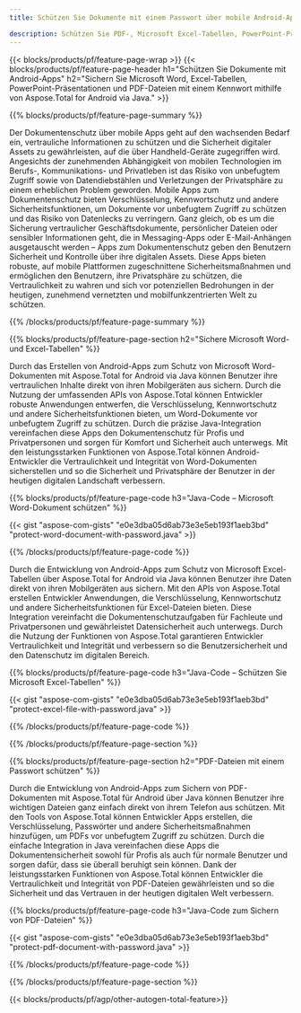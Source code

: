```yaml
---
title: Schützen Sie Dokumente mit einem Passwort über mobile Android-Apps 

description: Schützen Sie PDF-, Microsoft Excel-Tabellen, PowerPoint-Präsentationen und Word-Dokumente über Ihre Android-Anwendung. Wenden Sie Ihr Passwort ganz einfach an.
---
```


{{< blocks/products/pf/feature-page-wrap >}}
{{< blocks/products/pf/feature-page-header h1="Schützen Sie Dokumente mit Android-Apps" h2="Sichern Sie Microsoft Word, Excel-Tabellen, PowerPoint-Präsentationen und PDF-Dateien mit einem Kennwort mithilfe von Aspose.Total for Android via Java." >}}

{{% blocks/products/pf/feature-page-summary %}}

Der Dokumentenschutz über mobile Apps geht auf den wachsenden Bedarf ein, vertrauliche Informationen zu schützen und die Sicherheit digitaler Assets zu gewährleisten, auf die über Handheld-Geräte zugegriffen wird. Angesichts der zunehmenden Abhängigkeit von mobilen Technologien im Berufs-, Kommunikations- und Privatleben ist das Risiko von unbefugtem Zugriff sowie von Datendiebstählen und Verletzungen der Privatsphäre zu einem erheblichen Problem geworden. Mobile Apps zum Dokumentenschutz bieten Verschlüsselung, Kennwortschutz und andere Sicherheitsfunktionen, um Dokumente vor unbefugtem Zugriff zu schützen und das Risiko von Datenlecks zu verringern. Ganz gleich, ob es um die Sicherung vertraulicher Geschäftsdokumente, persönlicher Dateien oder sensibler Informationen geht, die in Messaging-Apps oder E-Mail-Anhängen ausgetauscht werden – Apps zum Dokumentenschutz geben den Benutzern Sicherheit und Kontrolle über ihre digitalen Assets. Diese Apps bieten robuste, auf mobile Plattformen zugeschnittene Sicherheitsmaßnahmen und ermöglichen den Benutzern, ihre Privatsphäre zu schützen, die Vertraulichkeit zu wahren und sich vor potenziellen Bedrohungen in der heutigen, zunehmend vernetzten und mobilfunkzentrierten Welt zu schützen.

{{% /blocks/products/pf/feature-page-summary  %}}


{{% blocks/products/pf/feature-page-section  h2="Sichere Microsoft Word- und Excel-Tabellen" %}}

Durch das Erstellen von Android-Apps zum Schutz von Microsoft Word-Dokumenten mit Aspose.Total for Android via Java können Benutzer ihre vertraulichen Inhalte direkt von ihren Mobilgeräten aus sichern. Durch die Nutzung der umfassenden APIs von Aspose.Total können Entwickler robuste Anwendungen entwerfen, die Verschlüsselung, Kennwortschutz und andere Sicherheitsfunktionen bieten, um Word-Dokumente vor unbefugtem Zugriff zu schützen. Durch die präzise Java-Integration vereinfachen diese Apps den Dokumentenschutz für Profis und Privatpersonen und sorgen für Komfort und Sicherheit auch unterwegs. Mit den leistungsstarken Funktionen von Aspose.Total können Android-Entwickler die Vertraulichkeit und Integrität von Word-Dokumenten sicherstellen und so die Sicherheit und Privatsphäre der Benutzer in der heutigen digitalen Landschaft verbessern.

{{% blocks/products/pf/feature-page-code h3="Java-Code – Microsoft Word-Dokument schützen" %}}

{{< gist "aspose-com-gists" "e0e3dba05d6ab73e3e5eb193f1aeb3bd" "protect-word-document-with-password.java" >}}

{{% /blocks/products/pf/feature-page-code  %}}

Durch die Entwicklung von Android-Apps zum Schutz von Microsoft Excel-Tabellen über Aspose.Total for Android via Java können Benutzer ihre Daten direkt von ihren Mobilgeräten aus sichern. Mit den APIs von Aspose.Total erstellen Entwickler Anwendungen, die Verschlüsselung, Kennwortschutz und andere Sicherheitsfunktionen für Excel-Dateien bieten. Diese Integration vereinfacht die Dokumentenschutzaufgaben für Fachleute und Privatpersonen und gewährleistet Datensicherheit auch unterwegs. Durch die Nutzung der Funktionen von Aspose.Total garantieren Entwickler Vertraulichkeit und Integrität und verbessern so die Benutzersicherheit und den Datenschutz im digitalen Bereich.

{{% blocks/products/pf/feature-page-code h3="Java-Code – Schützen Sie Microsoft Excel-Tabellen" %}}

{{< gist "aspose-com-gists" "e0e3dba05d6ab73e3e5eb193f1aeb3bd" "protect-excel-file-with-password.java" >}}

{{% /blocks/products/pf/feature-page-code  %}}

{{% /blocks/products/pf/feature-page-section %}}

{{% blocks/products/pf/feature-page-section  h2="PDF-Dateien mit einem Passwort schützen" %}}

Durch die Entwicklung von Android-Apps zum Sichern von PDF-Dokumenten mit Aspose.Total für Android über Java können Benutzer ihre wichtigen Dateien ganz einfach direkt von ihrem Telefon aus schützen. Mit den Tools von Aspose.Total können Entwickler Apps erstellen, die Verschlüsselung, Passwörter und andere Sicherheitsmaßnahmen hinzufügen, um PDFs vor unbefugtem Zugriff zu schützen. Durch die einfache Integration in Java vereinfachen diese Apps die Dokumentensicherheit sowohl für Profis als auch für normale Benutzer und sorgen dafür, dass sie überall beruhigt sein können. Dank der leistungsstarken Funktionen von Aspose.Total können Entwickler die Vertraulichkeit und Integrität von PDF-Dateien gewährleisten und so die Sicherheit und das Vertrauen in der heutigen digitalen Welt verbessern.

{{% blocks/products/pf/feature-page-code h3="Java-Code zum Sichern von PDF-Dateien" %}}

{{< gist "aspose-com-gists" "e0e3dba05d6ab73e3e5eb193f1aeb3bd" "protect-pdf-document-with-password.java" >}}

{{% /blocks/products/pf/feature-page-code  %}}

{{% /blocks/products/pf/feature-page-section %}}

{{< blocks/products/pf/agp/other-autogen-total-feature>}}